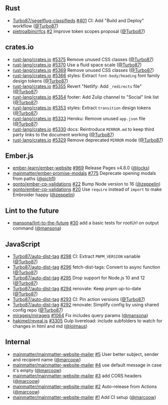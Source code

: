 ## Rust

- [Turbo87/segelflug-classifieds] [#401](https://github.com/Turbo87/segelflug-classifieds/pull/401) CI: Add "Build and Deploy" workflow ([@Turbo87])
- [pietroalbini/rfcs] [#2](https://github.com/pietroalbini/rfcs/pull/2) Improve token scopes proposal ([@Turbo87])

## crates.io

- [rust-lang/crates.io] [#5375](https://github.com/rust-lang/crates.io/pull/5375) Remove unused CSS classes ([@Turbo87])
- [rust-lang/crates.io] [#5370](https://github.com/rust-lang/crates.io/pull/5370) Use a fluid space scale ([@Turbo87])
- [rust-lang/crates.io] [#5369](https://github.com/rust-lang/crates.io/pull/5369) Remove unused CSS classes ([@Turbo87])
- [rust-lang/crates.io] [#5366](https://github.com/rust-lang/crates.io/pull/5366) styles: Extract `font-body/heading` font family design tokens ([@Turbo87])
- [rust-lang/crates.io] [#5355](https://github.com/rust-lang/crates.io/pull/5355) Revert "Netlify: Add `_redirects` file" ([@Turbo87])
- [rust-lang/crates.io] [#5354](https://github.com/rust-lang/crates.io/pull/5354) footer: Add Zulip channel to "Social" link list ([@Turbo87])
- [rust-lang/crates.io] [#5353](https://github.com/rust-lang/crates.io/pull/5353) styles: Extract `transition` design tokens ([@Turbo87])
- [rust-lang/crates.io] [#5333](https://github.com/rust-lang/crates.io/pull/5333) Heroku: Remove unused `app.json` file ([@Turbo87])
- [rust-lang/crates.io] [#5330](https://github.com/rust-lang/crates.io/pull/5330) docs: Reintroduce `MIRROR.md` to keep third party links to the document working ([@Turbo87])
- [rust-lang/crates.io] [#5329](https://github.com/rust-lang/crates.io/pull/5329) Remove deprecated `MIRROR` mode ([@Turbo87])

## Ember.js

- [ember-learn/ember-website] [#969](https://github.com/ember-learn/ember-website/pull/969) Release Pages v4.8.0 ([@locks])
- [mainmatter/ember-promise-modals] [#775](https://github.com/mainmatter/ember-promise-modals/pull/775) Deprecate opening modals from paths ([@pichfl])
- [qonto/ember-cp-validations] [#22](https://github.com/qonto/ember-cp-validations/pull/22) Bump Node version to 16 ([@zeppelin])
- [qonto/ember-cp-validations] [#20](https://github.com/qonto/ember-cp-validations/pull/20) Use `require` instead of `import` to make Embroider happy ([@zeppelin])

## Lint to the future

- [mansona/lint-to-the-future] [#30](https://github.com/mansona/lint-to-the-future/pull/30) add a basic tests for rootUrl on output command ([@mansona])

## JavaScript

- [Turbo87/auto-dist-tag] [#298](https://github.com/Turbo87/auto-dist-tag/pull/298) CI: Extract `PNPM_VERSION` variable ([@Turbo87])
- [Turbo87/auto-dist-tag] [#296](https://github.com/Turbo87/auto-dist-tag/pull/296) fetch-dist-tags: Convert to async function ([@Turbo87])
- [Turbo87/auto-dist-tag] [#295](https://github.com/Turbo87/auto-dist-tag/pull/295) Drop support for Node.js 10 and 12 ([@Turbo87])
- [Turbo87/auto-dist-tag] [#294](https://github.com/Turbo87/auto-dist-tag/pull/294) renovate: Keep pnpm up-to-date ([@Turbo87])
- [Turbo87/auto-dist-tag] [#293](https://github.com/Turbo87/auto-dist-tag/pull/293) CI: Pin action versions ([@Turbo87])
- [Turbo87/auto-dist-tag] [#292](https://github.com/Turbo87/auto-dist-tag/pull/292) renovate: Simplify config by using shared config repo ([@Turbo87])
- [miragejs/miragejs] [#1064](https://github.com/miragejs/miragejs/pull/1064) Fix includes query params ([@mansona])
- [hakimel/reveal.js] [#3305](https://github.com/hakimel/reveal.js/pull/3305) Gulp livereload: include subfolders to watch for changes in html and md ([@lolmaus])

## Internal

- [mainmatter/mainmatter-website-mailer] [#5](https://github.com/mainmatter/mainmatter-website-mailer/pull/5) User better subject, sender and recipient name ([@marcoow])
- [mainmatter/mainmatter-website-mailer] [#4](https://github.com/mainmatter/mainmatter-website-mailer/pull/4) use default message in case it's empty ([@marcoow])
- [mainmatter/mainmatter-website-mailer] [#3](https://github.com/mainmatter/mainmatter-website-mailer/pull/3) add CORS headers ([@marcoow])
- [mainmatter/mainmatter-website-mailer] [#2](https://github.com/mainmatter/mainmatter-website-mailer/pull/2) Auto-release from Actions ([@marcoow])
- [mainmatter/mainmatter-website-mailer] [#1](https://github.com/mainmatter/mainmatter-website-mailer/pull/1) Add CI setup ([@marcoow])

[@turbo87]: https://github.com/Turbo87
[@locks]: https://github.com/locks
[@lolmaus]: https://github.com/lolmaus
[@mansona]: https://github.com/mansona
[@marcoow]: https://github.com/marcoow
[@pichfl]: https://github.com/pichfl
[@zeppelin]: https://github.com/zeppelin
[turbo87/auto-dist-tag]: https://github.com/Turbo87/auto-dist-tag
[turbo87/segelflug-classifieds]: https://github.com/Turbo87/segelflug-classifieds
[ember-learn/ember-website]: https://github.com/ember-learn/ember-website
[hakimel/reveal.js]: https://github.com/hakimel/reveal.js
[mainmatter/ember-promise-modals]: https://github.com/mainmatter/ember-promise-modals
[mainmatter/mainmatter-website-mailer]: https://github.com/mainmatter/mainmatter-website-mailer
[mansona/lint-to-the-future]: https://github.com/mansona/lint-to-the-future
[mansona/test-allow-failure]: https://github.com/mansona/test-allow-failure
[miragejs/miragejs]: https://github.com/miragejs/miragejs
[pietroalbini/rfcs]: https://github.com/pietroalbini/rfcs
[qonto/ember-cp-validations]: https://github.com/qonto/ember-cp-validations
[rust-lang/crates.io]: https://github.com/rust-lang/crates.io
